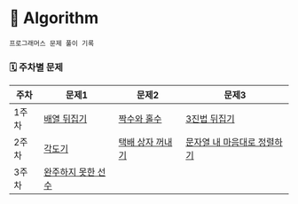# 🧠 Algorithm
`프로그래머스 문제 풀이 기록`


### 🗓️ 주차별 문제
| 주차 | 문제1| 문제2 | 문제3 |
|------|------|-------|-------|
| 1주차 | [배열 뒤집기](/week01/2025-06-26/배열뒤집기.md) | [짝수와 홀수](/week01/2025-06-26/짝수와홀수.md) | [3진법 뒤집기 ](/week01/2025-06-29/3진법뒤집기.md) |
| 2주차 | [각도기](/week02/2025-07-01/각도기.md) | [택배 상자 꺼내기](/week02/2025-07-04/택배상자꺼내기.md) | [문자열 내 마음대로 정렬하기](/week02/2025-07-05/문자열내마음대로정렬하기.md) |
| 3주차 | [완주하지 못한 선수](/week03/완주하지못한선수.md) |